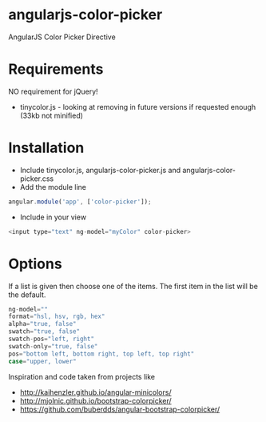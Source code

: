 angularjs-color-picker
=====================

AngularJS Color Picker Directive

Requirements
=====
NO requirement for jQuery!
* tinycolor.js - looking at removing in future versions if requested enough (33kb not minified)

Installation
=====
* Include tinycolor.js, angularjs-color-picker.js and angularjs-color-picker.css
* Add the module line
```javascript
angular.module('app', ['color-picker']);
```
* Include in your view
```javascript
<input type="text" ng-model="myColor" color-picker>
```

Options
=====
If a list is given then choose one of the items. The first item in the list will be the default.
```javascript
ng-model=""
format="hsl, hsv, rgb, hex"
alpha="true, false"
swatch="true, false"
swatch-pos="left, right"
swatch-only="true, false"
pos="bottom left, bottom right, top left, top right"
case="upper, lower"
```

Inspiration and code taken from projects like
* http://kaihenzler.github.io/angular-minicolors/
* http://mjolnic.github.io/bootstrap-colorpicker/
* https://github.com/buberdds/angular-bootstrap-colorpicker/
